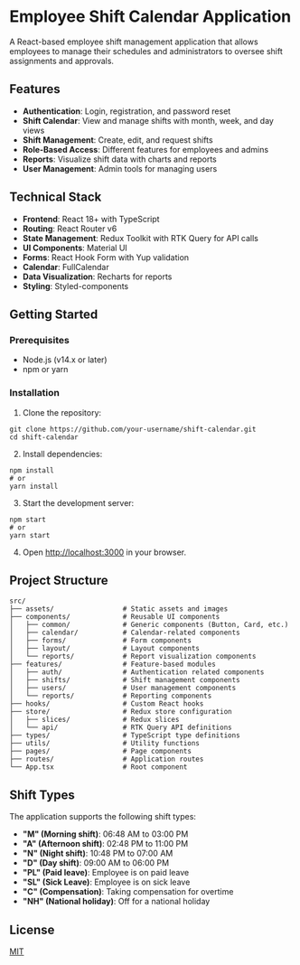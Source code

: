 # Employee Shift Calendar Application

A React-based employee shift management application that allows employees to manage their schedules and administrators to oversee shift assignments and approvals.

## Features

- **Authentication**: Login, registration, and password reset
- **Shift Calendar**: View and manage shifts with month, week, and day views
- **Shift Management**: Create, edit, and request shifts
- **Role-Based Access**: Different features for employees and admins
- **Reports**: Visualize shift data with charts and reports
- **User Management**: Admin tools for managing users

## Technical Stack

- **Frontend**: React 18+ with TypeScript
- **Routing**: React Router v6
- **State Management**: Redux Toolkit with RTK Query for API calls
- **UI Components**: Material UI
- **Forms**: React Hook Form with Yup validation
- **Calendar**: FullCalendar
- **Data Visualization**: Recharts for reports
- **Styling**: Styled-components

## Getting Started

### Prerequisites

- Node.js (v14.x or later)
- npm or yarn

### Installation

1. Clone the repository:
```
git clone https://github.com/your-username/shift-calendar.git
cd shift-calendar
```

2. Install dependencies:
```
npm install
# or
yarn install
```

3. Start the development server:
```
npm start
# or
yarn start
```

4. Open [http://localhost:3000](http://localhost:3000) in your browser.

## Project Structure

```
src/
├── assets/                 # Static assets and images
├── components/             # Reusable UI components
│   ├── common/             # Generic components (Button, Card, etc.)
│   ├── calendar/           # Calendar-related components
│   ├── forms/              # Form components
│   ├── layout/             # Layout components
│   └── reports/            # Report visualization components
├── features/               # Feature-based modules
│   ├── auth/               # Authentication related components
│   ├── shifts/             # Shift management components
│   ├── users/              # User management components
│   └── reports/            # Reporting components
├── hooks/                  # Custom React hooks
├── store/                  # Redux store configuration
│   ├── slices/             # Redux slices
│   └── api/                # RTK Query API definitions
├── types/                  # TypeScript type definitions
├── utils/                  # Utility functions
├── pages/                  # Page components
├── routes/                 # Application routes
└── App.tsx                 # Root component
```

## Shift Types

The application supports the following shift types:
- **"M" (Morning shift)**: 06:48 AM to 03:00 PM
- **"A" (Afternoon shift)**: 02:48 PM to 11:00 PM
- **"N" (Night shift)**: 10:48 PM to 07:00 AM
- **"D" (Day shift)**: 09:00 AM to 06:00 PM
- **"PL" (Paid leave)**: Employee is on paid leave
- **"SL" (Sick Leave)**: Employee is on sick leave
- **"C" (Compensation)**: Taking compensation for overtime
- **"NH" (National holiday)**: Off for a national holiday

## License

[MIT](LICENSE) 